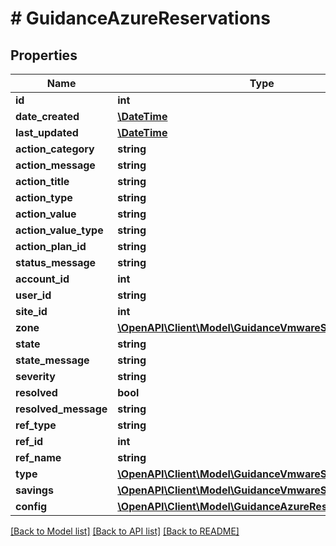 # # GuidanceAzureReservations

## Properties

Name | Type | Description | Notes
------------ | ------------- | ------------- | -------------
**id** | **int** |  | [optional]
**date_created** | [**\DateTime**](\DateTime.md) |  | [optional]
**last_updated** | [**\DateTime**](\DateTime.md) |  | [optional]
**action_category** | **string** |  | [optional]
**action_message** | **string** |  | [optional]
**action_title** | **string** |  | [optional]
**action_type** | **string** |  | [optional]
**action_value** | **string** |  | [optional]
**action_value_type** | **string** |  | [optional]
**action_plan_id** | **string** |  | [optional]
**status_message** | **string** |  | [optional]
**account_id** | **int** |  | [optional]
**user_id** | **string** |  | [optional]
**site_id** | **int** |  | [optional]
**zone** | [**\OpenAPI\Client\Model\GuidanceVmwareSizingZone**](GuidanceVmwareSizingZone.md) |  | [optional]
**state** | **string** |  | [optional]
**state_message** | **string** |  | [optional]
**severity** | **string** |  | [optional]
**resolved** | **bool** |  | [optional]
**resolved_message** | **string** |  | [optional]
**ref_type** | **string** |  | [optional]
**ref_id** | **int** |  | [optional]
**ref_name** | **string** |  | [optional]
**type** | [**\OpenAPI\Client\Model\GuidanceVmwareSizingType**](GuidanceVmwareSizingType.md) |  | [optional]
**savings** | [**\OpenAPI\Client\Model\GuidanceVmwareSizingSavings**](GuidanceVmwareSizingSavings.md) |  | [optional]
**config** | [**\OpenAPI\Client\Model\GuidanceAzureReservationsConfig**](GuidanceAzureReservationsConfig.md) |  | [optional]

[[Back to Model list]](../../README.md#models) [[Back to API list]](../../README.md#endpoints) [[Back to README]](../../README.md)
